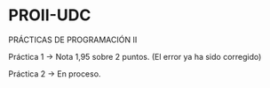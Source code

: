 # PROII-UDC
PRÁCTICAS DE PROGRAMACIÓN II

Práctica 1 -> Nota 1,95 sobre 2 puntos. (El error ya ha sido corregido)

Práctica 2 -> En proceso.
